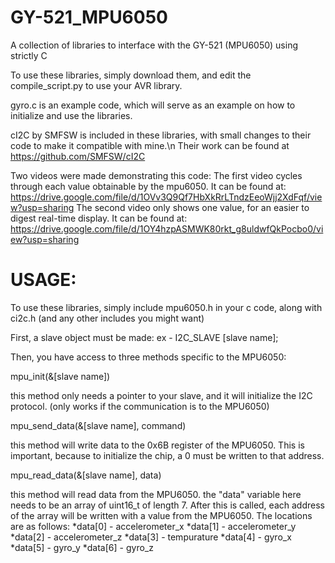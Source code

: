 # GY-521_MPU6050
A collection of libraries to interface with the GY-521 (MPU6050) using strictly C

To use these libraries, simply download them, and edit the compile_script.py to use your AVR library.

gyro.c is an example code, which will serve as an example on how to initialize and use the libraries.

cI2C by SMFSW is included in these libraries, with small changes to their code to make it compatible with mine.\n
Their work can be found at https://github.com/SMFSW/cI2C

Two videos were made demonstrating this code:
The first video cycles through each value obtainable by the mpu6050. It can be found at: https://drive.google.com/file/d/1OVv3Q9Qf7HbXkRrLTndzEeoWjj2XdFqf/view?usp=sharing
The second video only shows one value, for an easier to digest real-time display. It can be found at: https://drive.google.com/file/d/1OY4hzpASMWK80rkt_g8uldwfQkPocbo0/view?usp=sharing

# USAGE:

To use these libraries, simply include mpu6050.h in your c code, along with ci2c.h (and any other includes you might want)

First, a slave object must be made: ex - I2C_SLAVE [slave name];

Then, you have access to three methods specific to the MPU6050:

mpu_init(&[slave name])

this method only needs a pointer to your slave, and it will initialize the I2C protocol. (only works if the communication is to the MPU6050)

mpu_send_data(&[slave name], command)

this method will write data to the 0x6B register of the MPU6050. This is important, because to initialize the chip, a 0 must be written to that address.

mpu_read_data(&[slave name], data)

this method will read data from the MPU6050. the "data" variable here needs to be an array of uint16_t of length 7. After this is called, each address of the array will be written with a value from the MPU6050. The locations are as follows:
*data[0] - accelerometer_x
*data[1] - accelerometer_y
*data[2] - accelerometer_z
*data[3] - tempurature
*data[4] - gyro_x
*data[5] - gyro_y
*data[6] - gyro_z
